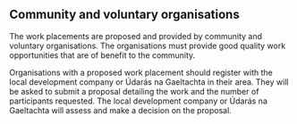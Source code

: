 ##  Community and voluntary organisations

The work placements are proposed and provided by community and voluntary
organisations. The organisations must provide good quality work opportunities
that are of benefit to the community.

Organisations with a proposed work placement should register with the local
development company or Údarás na Gaeltachta in their area. They will be asked
to submit a proposal detailing the work and the number of participants
requested. The local development company or Údarás na Gaeltachta will assess
and make a decision on the proposal.
